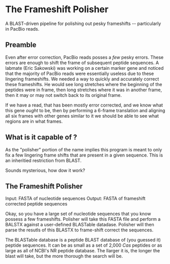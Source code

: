 The Frameshift Polisher
=======================

A BLAST-driven pipeline for polishing out pesky frameshifts -- particularly in PacBio reads.

Preamble
--------

Even after error correction, PacBio reads posses a *few* pesky errors. These errors are enough to shift the frame of subsequent peptide sequences. A labmate (Eric Sakowski) was working on a certain marker gene and noticed that the majority of PacBio reads were essentially useless due to these lingering frameshifts. We needed a way to quickly and accurately correct these frameshifts. He would see long stretches where the beginning of the peptides were in frame, then long stretches where it was in another frame, then it may or may not switch back to its original frame.

If we have a read, that has been mostly error corrected, and we know what this gene *ought* to be, then by performing a 6-frame translation and aligning all six frames with other genes similar to it we should be able to see what regions are in what frames.

What is it capable of ?
-----------------------

As the "polisher" portion of the name implies this program is meant to only fix a few lingering frame shifts that are present in a given sequence. This is an inheritied restriction from BLAST.

Sounds mysterious, how dow it work?

The Frameshift Polisher
-----------------------

Input: FASTA of nucleotide sequences
Output: FASTA of frameshift corrected peptide sequences

Okay, so you have a large set of nucleotide sequences that you know possess a few frameshifts. Polisher will take this FASTA file and perform a BALSTX against a user-defined BLASTable datadase. Polisher will then parse the resutls of this BLASTX to frame-shift correct the sequences.

The BLASTable database is a peptide BLAST database of (you guessed it) peptide sequences. It can be as small as a set of 2,000 *Cas* peptides or as large as all of NCBI's NR peptide database. The llarger it is, the longer the blast will take, but the more thorough the search will be.